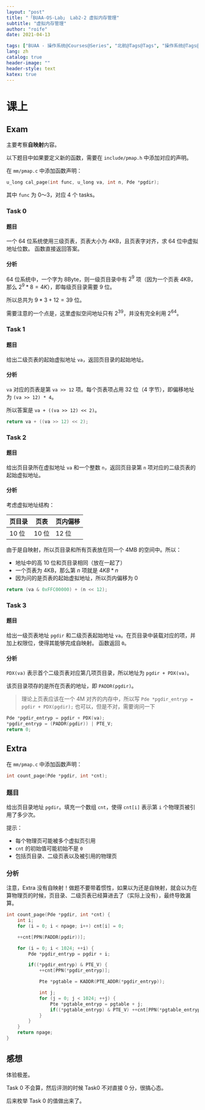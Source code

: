 ```yaml
---
layout: "post"
title: "「BUAA-OS-Lab」 Lab2-2 虚拟内存管理"
subtitle: "虚拟内存管理"
author: "roife"
date: 2021-04-13

tags: ["BUAA - 操作系统@Courses@Series", "北航@Tags@Tags", "操作系统@Tags@Tags", "C@Languages@Tags"]
lang: zh
catalog: true
header-image: ""
header-style: text
katex: true
---
```


# 课上

## Exam

主要考察**自映射**内容。

以下题目中如果要定义新的函数，需要在 `include/pmap.h` 中添加对应的声明。

在 `mm/pmap.c` 中添加函数声明：

```c
u_long cal_page(int func, u_long va, int n, Pde *pgdir);
```

其中 `func` 为 0～3，对应 4 个 tasks。

### Task 0

#### 题目

一个 64 位系统使用三级页表，页表大小为 4KB，且页表字对齐，求 64 位中虚拟地址位数。
函数直接返回答案。

#### 分析

64 位系统中，一个字为 8Byte，则一级页目录中有 $2^9$ 项（因为一个页表 4KB，那么 $2^9 * 8 = 4K$），即每级页目录需要 9 位。

所以总共为 $9*3 + 12 = 39$ 位。

需要注意的一个点是，这里虚拟空间地址只有 $2^{39}$，并没有完全利用 $2^{64}$。

### Task 1

#### 题目

给出二级页表的起始虚拟地址 `va`，返回页目录的起始地址。

#### 分析

`va` 对应的页表是第 `va >> 12` 项。每个页表项占用 32 位（4 字节），即偏移地址为 `(va >> 12) * 4`。

所以答案是 `va + ((va >> 12) << 2)`。

```c
return va + ((va >> 12) << 2);
```

### Task 2

#### 题目

给出页目录所在虚拟地址 `va` 和一个整数 `n`，返回页目录第 `n` 项对应的二级页表的起始虚拟地址。

#### 分析

考虑虚拟地址结构：

|页目录|页表|页内偏移|
|-|-|-|
| 10 位 | 10 位 | 12 位 |

由于是自映射，所以页目录和所有页表放在同一个 4MB 的空间中。所以：
- 地址中的高 10 位和页目录相同（放在一起了）
- 一个页表为 4KB，那么第 $n$ 项就是 $4KB * n$
- 因为问的是页表的起始虚拟地址，所以页内偏移为 0

```c
return (va & 0xFFC00000) + (n << 12);
```

### Task 3

#### 题目

给出一级页表地址 `pgdir` 和二级页表起始地址 `va`。在页目录中装载对应的项，并加上权限位，使得其能够完成自映射。
函数返回 `0`。

#### 分析

`PDX(va)` 表示首个二级页表对应第几项页目录，所以地址为 `pgdir + PDX(va)`。

该页目录项存的是所在页表的地址，即 `PADDR(pgdir)`。

> 理论上页表应该在一个 4M 对齐的内存中，所以写 `Pde *pgdir_entryp = pgdir + PDX(pgdir);` 也可以，但是不对，需要询问一下

```c
Pde *pgdir_entryp = pgdir + PDX(va);
*pgdir_entryp = (PADDR(pgdir)) | PTE_V;
return 0;
```

## Extra

在 `mm/pmap.c` 中添加函数声明：

```c
int count_page(Pde *pgdir, int *cnt);
```

### 题目

给出页目录地址 `pgdir`。填充一个数组 `cnt`，使得 `cnt[i]` 表示第 `i` 个物理页被引用了多少次。

提示：
- 每个物理页可能被多个虚拟页引用
- `cnt` 的初始值可能初始不是 `0`
- 包括页目录、二级页表以及被引用的物理页

### 分析

注意，Extra 没有自映射！做题不要带着惯性，如果以为还是自映射，就会以为在算物理页的时候，页目录、二级页表已经算进去了（实际上没有），最终导致漏算。

```c
int count_page(Pde *pgdir, int *cnt) {
    int i;
    for (i = 0; i < npage; i++) cnt[i] = 0;

    ++cnt[PPN(PADDR(pgdir))];

    for (i = 0; i < 1024; ++i) {
        Pde *pgdir_entryp = pgdir + i;

        if((*pgdir_entryp) & PTE_V) {
            ++cnt[PPN(*pgdir_entryp)];

            Pte *pgtable = KADDR(PTE_ADDR(*pgdir_entryp));

            int j;
            for (j = 0; j < 1024; ++j) {
                Pte *pgtable_entryp = pgtable + j;
                if((*pgtable_entryp) & PTE_V) ++cnt[PPN(*pgtable_entryp)];
            }
        }
    }
    return npage;
}
```

## 感想

体验极差。

Task 0 不会算，然后评测的时候 Task0 不对直接 0 分，很搞心态。

后来枚举 Task 0 的值做出来了。